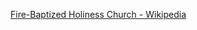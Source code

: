 ﻿[Fire-Baptized Holiness Church - Wikipedia](https://en.wikipedia.org/wiki/Fire-Baptized_Holiness_Church)